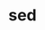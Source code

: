 ---
title: "sed"
layout: cache
categories: [package, v0.21.1]
meta: {"versions": ["4.9"], "compilers": ["cce@=15.0.1", "gcc@=11.1.0", "gcc@=11.3.0", "gcc@=11.4.0", "gcc@=7.5.0", "gcc@=9.4.0", "oneapi@=2023.2.0"], "oss": ["rhel8", "ubuntu18.04", "ubuntu20.04", "ubuntu22.04"], "platforms": ["linux"], "targets": ["neoverse_v1", "ppc64le", "x86_64_v3", "zen4"], "stacks": ["data-vis-sdk", "e4s", "e4s-cray-rhel", "e4s-neoverse_v1", "e4s-oneapi", "e4s-power", "e4s-rocm-external", "ml-linux-x86_64-cpu", "ml-linux-x86_64-cuda", "ml-linux-x86_64-rocm", "radiuss", "root"], "num_specs": 8, "num_specs_by_stack": {"root": 8, "e4s-cray-rhel": 1, "radiuss": 1, "e4s-neoverse_v1": 1, "e4s-power": 1, "data-vis-sdk": 1, "e4s": 1, "e4s-rocm-external": 1, "e4s-oneapi": 1, "ml-linux-x86_64-rocm": 1, "ml-linux-x86_64-cpu": 1, "ml-linux-x86_64-cuda": 1}}
spec_details: [{"hash": "neh3ji627i2gb5cpqmtnmgvvbi6y4crh", "compiler": "cce@=15.0.1", "versions": ["4.9"], "os": "rhel8", "platform": "linux", "target": "zen4", "variants": ["build_system=autotools"], "stacks": ["root", "e4s-cray-rhel"], "size": "-", "tarball": "https://binaries.spack.io/releases/v0.21.1/build_cache/linux-rhel8-zen4/cce-15.0.1/sed-4.9/linux-rhel8-zen4-cce-15.0.1-sed-4.9-neh3ji627i2gb5cpqmtnmgvvbi6y4crh.spack"}, {"hash": "f6i54j2yexqphrqogigi5njsebf2sexi", "compiler": "gcc@=7.5.0", "versions": ["4.9"], "os": "ubuntu18.04", "platform": "linux", "target": "x86_64_v3", "variants": ["build_system=autotools"], "stacks": ["root", "radiuss"], "size": "-", "tarball": "https://binaries.spack.io/releases/v0.21.1/build_cache/linux-ubuntu18.04-x86_64_v3/gcc-7.5.0/sed-4.9/linux-ubuntu18.04-x86_64_v3-gcc-7.5.0-sed-4.9-f6i54j2yexqphrqogigi5njsebf2sexi.spack"}, {"hash": "vc3267qdyfreunu2bqfhyuj3jf6cczea", "compiler": "gcc@=11.4.0", "versions": ["4.9"], "os": "ubuntu20.04", "platform": "linux", "target": "neoverse_v1", "variants": ["build_system=autotools"], "stacks": ["root", "e4s-neoverse_v1"], "size": "-", "tarball": "https://binaries.spack.io/releases/v0.21.1/build_cache/linux-ubuntu20.04-neoverse_v1/gcc-11.4.0/sed-4.9/linux-ubuntu20.04-neoverse_v1-gcc-11.4.0-sed-4.9-vc3267qdyfreunu2bqfhyuj3jf6cczea.spack"}, {"hash": "ujahgo5u5qbj5darxgmpiaghjzr2z473", "compiler": "gcc@=9.4.0", "versions": ["4.9"], "os": "ubuntu20.04", "platform": "linux", "target": "ppc64le", "variants": ["build_system=autotools"], "stacks": ["root", "e4s-power"], "size": "-", "tarball": "https://binaries.spack.io/releases/v0.21.1/build_cache/linux-ubuntu20.04-ppc64le/gcc-9.4.0/sed-4.9/linux-ubuntu20.04-ppc64le-gcc-9.4.0-sed-4.9-ujahgo5u5qbj5darxgmpiaghjzr2z473.spack"}, {"hash": "kvls5lroytluzgxph7fytkivp5yyxql4", "compiler": "gcc@=11.1.0", "versions": ["4.9"], "os": "ubuntu20.04", "platform": "linux", "target": "x86_64_v3", "variants": ["build_system=autotools"], "stacks": ["root", "data-vis-sdk"], "size": "-", "tarball": "https://binaries.spack.io/releases/v0.21.1/build_cache/linux-ubuntu20.04-x86_64_v3/gcc-11.1.0/sed-4.9/linux-ubuntu20.04-x86_64_v3-gcc-11.1.0-sed-4.9-kvls5lroytluzgxph7fytkivp5yyxql4.spack"}, {"hash": "fotmhvoidcxrkzup7fw5ksjob3w747ux", "compiler": "gcc@=11.4.0", "versions": ["4.9"], "os": "ubuntu20.04", "platform": "linux", "target": "x86_64_v3", "variants": ["build_system=autotools"], "stacks": ["e4s", "root", "e4s-rocm-external"], "size": "-", "tarball": "https://binaries.spack.io/releases/v0.21.1/build_cache/linux-ubuntu20.04-x86_64_v3/gcc-11.4.0/sed-4.9/linux-ubuntu20.04-x86_64_v3-gcc-11.4.0-sed-4.9-fotmhvoidcxrkzup7fw5ksjob3w747ux.spack"}, {"hash": "n5ng5lgjzbru6igrege2zwy3jelzfe5y", "compiler": "oneapi@=2023.2.0", "versions": ["4.9"], "os": "ubuntu20.04", "platform": "linux", "target": "x86_64_v3", "variants": ["build_system=autotools"], "stacks": ["root", "e4s-oneapi"], "size": "-", "tarball": "https://binaries.spack.io/releases/v0.21.1/build_cache/linux-ubuntu20.04-x86_64_v3/oneapi-2023.2.0/sed-4.9/linux-ubuntu20.04-x86_64_v3-oneapi-2023.2.0-sed-4.9-n5ng5lgjzbru6igrege2zwy3jelzfe5y.spack"}, {"hash": "s33wk5twzxxirugdzgllqzfw37njdtek", "compiler": "gcc@=11.3.0", "versions": ["4.9"], "os": "ubuntu22.04", "platform": "linux", "target": "x86_64_v3", "variants": ["build_system=autotools"], "stacks": ["root", "ml-linux-x86_64-rocm", "ml-linux-x86_64-cpu", "ml-linux-x86_64-cuda"], "size": "-", "tarball": "https://binaries.spack.io/releases/v0.21.1/build_cache/linux-ubuntu22.04-x86_64_v3/gcc-11.3.0/sed-4.9/linux-ubuntu22.04-x86_64_v3-gcc-11.3.0-sed-4.9-s33wk5twzxxirugdzgllqzfw37njdtek.spack"}]
---